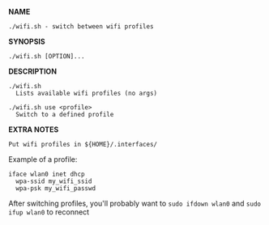 **NAME**

	./wifi.sh - switch between wifi profiles

**SYNOPSIS**

	./wifi.sh [OPTION]...

**DESCRIPTION**

	./wifi.sh
	  Lists available wifi profiles (no args)

	./wifi.sh use <profile>
	  Switch to a defined profile


**EXTRA NOTES**

	Put wifi profiles in ${HOME}/.interfaces/

Example of a profile:

```
iface wlan0 inet dhcp
  wpa-ssid my_wifi_ssid
  wpa-psk my_wifi_passwd
```

After switching profiles, you'll probably want to `sudo ifdown wlan0` and `sudo ifup wlan0` to reconnect

